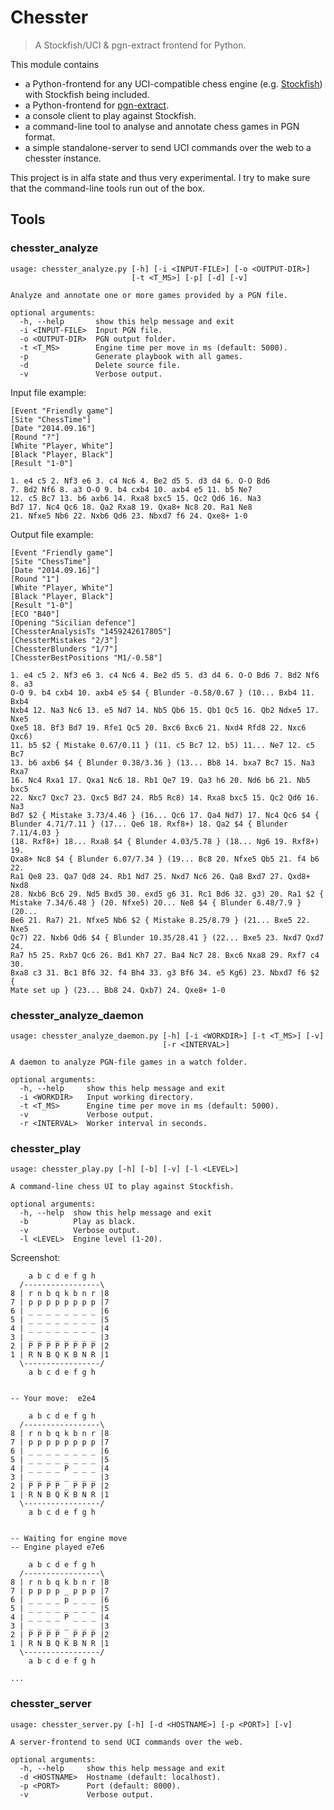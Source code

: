 # Chesster
> A Stockfish/UCI & pgn-extract frontend for Python.

This module contains 
* a Python-frontend for any UCI-compatible chess engine (e.g. [Stockfish](https://stockfishchess.org/)) with Stockfish being included.
* a Python-frontend for [pgn-extract](https://www.cs.kent.ac.uk/people/staff/djb/pgn-extract/).
* a console client to play against Stockfish.
* a command-line tool to analyse and annotate chess games in PGN format. 
* a simple standalone-server to send UCI commands over the web to a chesster instance.

This project is in alfa state and thus very experimental. I try to make sure that the command-line tools run out of the box.

## Tools 

### chesster_analyze

```
usage: chesster_analyze.py [-h] [-i <INPUT-FILE>] [-o <OUTPUT-DIR>]
                           [-t <T_MS>] [-p] [-d] [-v]

Analyze and annotate one or more games provided by a PGN file. 
						   
optional arguments:
  -h, --help       show this help message and exit
  -i <INPUT-FILE>  Input PGN file.
  -o <OUTPUT-DIR>  PGN output folder.
  -t <T_MS>        Engine time per move in ms (default: 5000).
  -p               Generate playbook with all games.
  -d               Delete source file.
  -v               Verbose output.
```

Input file example:

```
[Event "Friendly game"]
[Site "ChessTime"]
[Date "2014.09.16"]
[Round "?"]
[White "Player, White"]
[Black "Player, Black"]
[Result "1-0"]

1. e4 c5 2. Nf3 e6 3. c4 Nc6 4. Be2 d5 5. d3 d4 6. O-O Bd6 
7. Bd2 Nf6 8. a3 O-O 9. b4 cxb4 10. axb4 e5 11. b5 Ne7 
12. c5 Bc7 13. b6 axb6 14. Rxa8 bxc5 15. Qc2 Qd6 16. Na3 
Bd7 17. Nc4 Qc6 18. Qa2 Rxa8 19. Qxa8+ Nc8 20. Ra1 Ne8 
21. Nfxe5 Nb6 22. Nxb6 Qd6 23. Nbxd7 f6 24. Qxe8+ 1-0
```

Output file example:

```
[Event "Friendly game"]
[Site "ChessTime"]
[Date "2014.09.16]"]
[Round "1"]
[White "Player, White"]
[Black "Player, Black"]
[Result "1-0"]
[ECO "B40"]
[Opening "Sicilian defence"]
[ChessterAnalysisTs "1459242617805"]
[ChessterMistakes "2/3"]
[ChessterBlunders "1/7"]
[ChessterBestPositions "M1/-0.58"]

1. e4 c5 2. Nf3 e6 3. c4 Nc6 4. Be2 d5 5. d3 d4 6. O-O Bd6 7. Bd2 Nf6 8. a3
O-O 9. b4 cxb4 10. axb4 e5 $4 { Blunder -0.58/0.67 } (10... Bxb4 11. Bxb4
Nxb4 12. Na3 Nc6 13. e5 Nd7 14. Nb5 Qb6 15. Qb1 Qc5 16. Qb2 Ndxe5 17. Nxe5
Qxe5 18. Bf3 Bd7 19. Rfe1 Qc5 20. Bxc6 Bxc6 21. Nxd4 Rfd8 22. Nxc6 Qxc6)
11. b5 $2 { Mistake 0.67/0.11 } (11. c5 Bc7 12. b5) 11... Ne7 12. c5 Bc7
13. b6 axb6 $4 { Blunder 0.38/3.36 } (13... Bb8 14. bxa7 Bc7 15. Na3 Rxa7
16. Nc4 Rxa1 17. Qxa1 Nc6 18. Rb1 Qe7 19. Qa3 h6 20. Nd6 b6 21. Nb5 bxc5
22. Nxc7 Qxc7 23. Qxc5 Bd7 24. Rb5 Rc8) 14. Rxa8 bxc5 15. Qc2 Qd6 16. Na3
Bd7 $2 { Mistake 3.73/4.46 } (16... Qc6 17. Qa4 Nd7) 17. Nc4 Qc6 $4 {
Blunder 4.71/7.11 } (17... Qe6 18. Rxf8+) 18. Qa2 $4 { Blunder 7.11/4.03 }
(18. Rxf8+) 18... Rxa8 $4 { Blunder 4.03/5.78 } (18... Ng6 19. Rxf8+) 19.
Qxa8+ Nc8 $4 { Blunder 6.07/7.34 } (19... Bc8 20. Nfxe5 Qb5 21. f4 b6 22.
Ra1 Qe8 23. Qa7 Qd8 24. Rb1 Nd7 25. Nxd7 Nc6 26. Qa8 Bxd7 27. Qxd8+ Nxd8
28. Nxb6 Bc6 29. Nd5 Bxd5 30. exd5 g6 31. Rc1 Bd6 32. g3) 20. Ra1 $2 {
Mistake 7.34/6.48 } (20. Nfxe5) 20... Ne8 $4 { Blunder 6.48/7.9 } (20...
Be6 21. Ra7) 21. Nfxe5 Nb6 $2 { Mistake 8.25/8.79 } (21... Bxe5 22. Nxe5
Qc7) 22. Nxb6 Qd6 $4 { Blunder 10.35/28.41 } (22... Bxe5 23. Nxd7 Qxd7 24.
Ra7 h5 25. Rxb7 Qc6 26. Bd1 Kh7 27. Ba4 Nc7 28. Bxc6 Nxa8 29. Rxf7 c4 30.
Bxa8 c3 31. Bc1 Bf6 32. f4 Bh4 33. g3 Bf6 34. e5 Kg6) 23. Nbxd7 f6 $2 {
Mate set up } (23... Bb8 24. Qxb7) 24. Qxe8+ 1-0
```

### chesster_analyze_daemon

```
usage: chesster_analyze_daemon.py [-h] [-i <WORKDIR>] [-t <T_MS>] [-v]
                                  [-r <INTERVAL>]

A daemon to analyze PGN-file games in a watch folder.
								  
optional arguments:
  -h, --help     show this help message and exit
  -i <WORKDIR>   Input working directory.
  -t <T_MS>      Engine time per move in ms (default: 5000).
  -v             Verbose output.
  -r <INTERVAL>  Worker interval in seconds.
```

### chesster_play

```
usage: chesster_play.py [-h] [-b] [-v] [-l <LEVEL>]

A command-line chess UI to play against Stockfish.

optional arguments:
  -h, --help  show this help message and exit
  -b          Play as black.
  -v          Verbose output.
  -l <LEVEL>  Engine level (1-20).
```

Screenshot:

```
    a b c d e f g h
  /-----------------\
8 | r n b q k b n r |8
7 | p p p p p p p p |7
6 | _ _ _ _ _ _ _ _ |6
5 | _ _ _ _ _ _ _ _ |5
4 | _ _ _ _ _ _ _ _ |4
3 | _ _ _ _ _ _ _ _ |3
2 | P P P P P P P P |2
1 | R N B Q K B N R |1
  \-----------------/
    a b c d e f g h


-- Your move:  e2e4

    a b c d e f g h
  /-----------------\
8 | r n b q k b n r |8
7 | p p p p p p p p |7
6 | _ _ _ _ _ _ _ _ |6
5 | _ _ _ _ _ _ _ _ |5
4 | _ _ _ _ P _ _ _ |4
3 | _ _ _ _ _ _ _ _ |3
2 | P P P P _ P P P |2
1 | R N B Q K B N R |1
  \-----------------/
    a b c d e f g h


-- Waiting for engine move
-- Engine played e7e6

    a b c d e f g h
  /-----------------\
8 | r n b q k b n r |8
7 | p p p p _ p p p |7
6 | _ _ _ _ p _ _ _ |6
5 | _ _ _ _ _ _ _ _ |5
4 | _ _ _ _ P _ _ _ |4
3 | _ _ _ _ _ _ _ _ |3
2 | P P P P _ P P P |2
1 | R N B Q K B N R |1
  \-----------------/
    a b c d e f g h

... 
```

### chesster_server 

```
usage: chesster_server.py [-h] [-d <HOSTNAME>] [-p <PORT>] [-v]

A server-frontend to send UCI commands over the web.

optional arguments:
  -h, --help     show this help message and exit
  -d <HOSTNAME>  Hostname (default: localhost).
  -p <PORT>      Port (default: 8000).
  -v             Verbose output.
```
